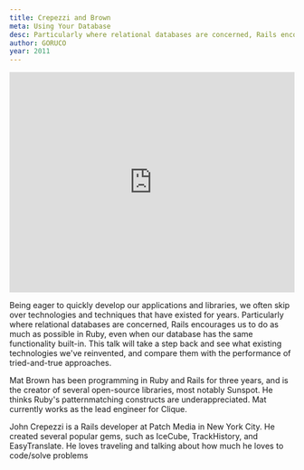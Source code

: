 ```yaml
---
title: Crepezzi and Brown
meta: Using Your Database
desc: Particularly where relational databases are concerned, Rails encourages us to do as much as possible in Ruby, even when our database has the same functionality built-in.
author: GORUCO
year: 2011
---
```



<iframe src="http://player.vimeo.com/video/27243808?title=0&amp;byline=0&amp;portrait=0" width="100%" height="390px" frameborder="0" ></iframe>

Being eager to quickly develop our applications and libraries, we often skip over technologies and techniques that have existed for years. Particularly where relational databases are concerned, Rails encourages us to do as much as possible in Ruby, even when our database has the same functionality built-in. This talk will take a step back and see what existing technologies we've reinvented, and compare them with the performance of tried-and-true approaches.

Mat Brown has been programming in Ruby and Rails for three years, and is the creator of several open-source libraries, most notably Sunspot. He thinks Ruby's patternmatching constructs are underappreciated. Mat currently works as the lead engineer for Clique.

John Crepezzi is a Rails developer at Patch Media in New York City. He created several popular gems, such as IceCube, TrackHistory, and EasyTranslate. He loves traveling and talking about how much he loves to code/solve problems

